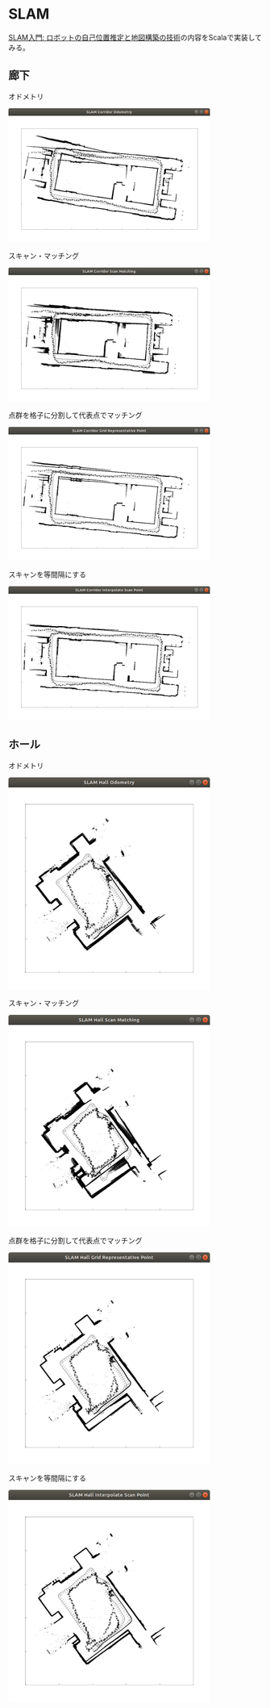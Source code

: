 # SLAM

[SLAM入門: ロボットの自己位置推定と地図構築の技術](https://www.amazon.co.jp/dp/4274221660/)の内容をScalaで実装してみる。

## 廊下

オドメトリ

<img src="./docs/images/CorridorOdometry.png" width="400px" />

スキャン・マッチング

<img src="./docs/images/CorridorScanMatching.png" width="400px" />

点群を格子に分割して代表点でマッチング

<img src="./docs/images/CorridorGridRepresentativePoint.png" width="400px" />

スキャンを等間隔にする

<img src="./docs/images/CorridorResampling.png" width="400px" />

## ホール

オドメトリ

<img src="./docs/images/HallOdometry.png" width="400px" />

スキャン・マッチング

<img src="./docs/images/HallScanMatching.png" width="400px" />

点群を格子に分割して代表点でマッチング

<img src="./docs/images/HallGridRepresentativePoint.png" width="400px" />

スキャンを等間隔にする

<img src="./docs/images/HallResampling.png" width="400px" />

